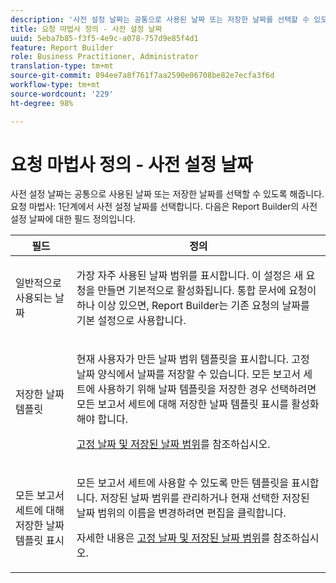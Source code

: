```yaml
---
description: '사전 설정 날짜는 공통으로 사용된 날짜 또는 저장한 날짜를 선택할 수 있도록 해줍니다. 요청 마법사: 1단계에서 사전 설정 날짜를 선택합니다. 다음은 Report Builder의 사전 설정 날짜에 대한 필드 정의입니다.'
title: 요청 마법사 정의 - 사전 설정 날짜
uuid: 5eba7b85-f3f5-4e9c-a078-757d9e85f4d1
feature: Report Builder
role: Business Practitioner, Administrator
translation-type: tm+mt
source-git-commit: 894ee7a8f761f7aa2590e06708be82e7ecfa3f6d
workflow-type: tm+mt
source-wordcount: '229'
ht-degree: 98%

---
```



# 요청 마법사 정의 - 사전 설정 날짜

사전 설정 날짜는 공통으로 사용된 날짜 또는 저장한 날짜를 선택할 수 있도록 해줍니다. 요청 마법사: 1단계에서  사전 설정 날짜를 선택합니다. 다음은 Report Builder의 사전 설정 날짜에 대한 필드 정의입니다.

<table id="table_620F3BD3FD1B4C85A0319107EC03D54F"> 
 <thead> 
  <tr> 
   <th colname="col1" class="entry"> 필드 </th> 
   <th colname="col2" class="entry"> 정의 </th> 
  </tr> 
 </thead>
 <tbody> 
  <tr> 
   <td colname="col1"> <p>일반적으로 사용되는 날짜 </p> </td> 
   <td colname="col2"> <p>가장 자주 사용된 날짜 범위를 표시합니다. 이 설정은 새 요청을 만들면 기본적으로 활성화됩니다. 통합 문서에 요청이 하나 이상 있으면, Report Builder는 기존 요청의 날짜를 기본 설정으로 사용합니다. </p> </td> 
  </tr> 
  <tr> 
   <td colname="col1"> <p> 저장한 날짜 템플릿 </p> </td> 
   <td colname="col2"> <p>현재 사용자가 만든 날짜 범위 템플릿을 표시합니다. <span class="wintitle">고정 날짜</span> 양식에서 날짜를 저장할 수 있습니다. 모든 보고서 세트에 사용하기 위해 날짜 템플릿을 저장한 경우 선택하려면 <span class="wintitle">모든 보고서 세트에 대해 저장한 날짜 템플릿 표시</span>를 활성화해야 합니다. </p> <p><a href="/help/analyze/report-builder/data-requests/configuring-report-dates/t-fixed-dates-and-saved-date-ranges.md"   >고정 날짜 및 저장된 날짜 범위</a>를 참조하십시오. </p> </td> 
  </tr> 
  <tr> 
   <td colname="col1"> <p>모든 보고서 세트에 대해 저장한 날짜 템플릿 표시 </p> </td> 
   <td colname="col2"> <p> 모든 보고서 세트에 사용할 수 있도록 만든 템플릿을 표시합니다. 저장된 날짜 범위를 관리하거나 현재 선택한 저장된 날짜 범위의 이름을 변경하려면 <span class="wintitle">편집</span>을 클릭합니다. </p> <p>자세한 내용은 <a href="/help/analyze/report-builder/data-requests/configuring-report-dates/t-fixed-dates-and-saved-date-ranges.md"   >고정 날짜 및 저장된 날짜 범위</a>를 참조하십시오. </p> </td> 
  </tr> 
 </tbody> 
</table>

